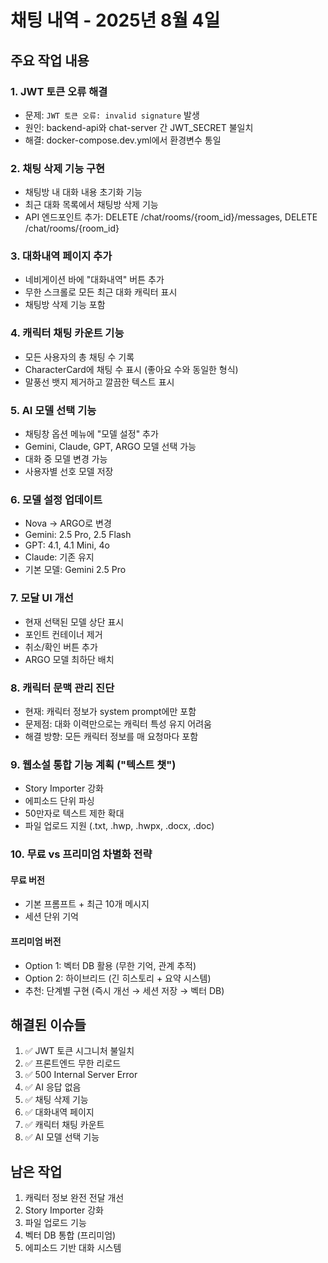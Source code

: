 # 채팅 내역 - 2025년 8월 4일

## 주요 작업 내용

### 1. JWT 토큰 오류 해결
- 문제: `JWT 토큰 오류: invalid signature` 발생
- 원인: backend-api와 chat-server 간 JWT_SECRET 불일치
- 해결: docker-compose.dev.yml에서 환경변수 통일

### 2. 채팅 삭제 기능 구현
- 채팅방 내 대화 내용 초기화 기능
- 최근 대화 목록에서 채팅방 삭제 기능
- API 엔드포인트 추가: DELETE /chat/rooms/{room_id}/messages, DELETE /chat/rooms/{room_id}

### 3. 대화내역 페이지 추가
- 네비게이션 바에 "대화내역" 버튼 추가
- 무한 스크롤로 모든 최근 대화 캐릭터 표시
- 채팅방 삭제 기능 포함

### 4. 캐릭터 채팅 카운트 기능
- 모든 사용자의 총 채팅 수 기록
- CharacterCard에 채팅 수 표시 (좋아요 수와 동일한 형식)
- 말풍선 뱃지 제거하고 깔끔한 텍스트 표시

### 5. AI 모델 선택 기능
- 채팅창 옵션 메뉴에 "모델 설정" 추가
- Gemini, Claude, GPT, ARGO 모델 선택 가능
- 대화 중 모델 변경 가능
- 사용자별 선호 모델 저장

### 6. 모델 설정 업데이트
- Nova → ARGO로 변경
- Gemini: 2.5 Pro, 2.5 Flash
- GPT: 4.1, 4.1 Mini, 4o
- Claude: 기존 유지
- 기본 모델: Gemini 2.5 Pro

### 7. 모달 UI 개선
- 현재 선택된 모델 상단 표시
- 포인트 컨테이너 제거
- 취소/확인 버튼 추가
- ARGO 모델 최하단 배치

### 8. 캐릭터 문맥 관리 진단
- 현재: 캐릭터 정보가 system prompt에만 포함
- 문제점: 대화 이력만으로는 캐릭터 특성 유지 어려움
- 해결 방향: 모든 캐릭터 정보를 매 요청마다 포함

### 9. 웹소설 통합 기능 계획 ("텍스트 챗")
- Story Importer 강화
- 에피소드 단위 파싱
- 50만자로 텍스트 제한 확대
- 파일 업로드 지원 (.txt, .hwp, .hwpx, .docx, .doc)

### 10. 무료 vs 프리미엄 차별화 전략
#### 무료 버전
- 기본 프롬프트 + 최근 10개 메시지
- 세션 단위 기억

#### 프리미엄 버전
- Option 1: 벡터 DB 활용 (무한 기억, 관계 추적)
- Option 2: 하이브리드 (긴 히스토리 + 요약 시스템)
- 추천: 단계별 구현 (즉시 개선 → 세션 저장 → 벡터 DB)

## 해결된 이슈들
1. ✅ JWT 토큰 시그니처 불일치
2. ✅ 프론트엔드 무한 리로드
3. ✅ 500 Internal Server Error
4. ✅ AI 응답 없음
5. ✅ 채팅 삭제 기능
6. ✅ 대화내역 페이지
7. ✅ 캐릭터 채팅 카운트
8. ✅ AI 모델 선택 기능

## 남은 작업
1. 캐릭터 정보 완전 전달 개선
2. Story Importer 강화
3. 파일 업로드 기능
4. 벡터 DB 통합 (프리미엄)
5. 에피소드 기반 대화 시스템